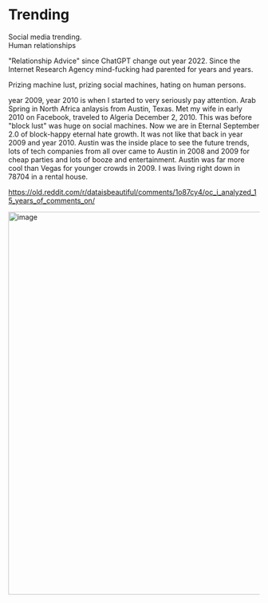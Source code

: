 # Trending

Social media trending.    
Human relationships   

"Relationship Advice" since ChatGPT change out year 2022. Since the Internet Research Agency mind-fucking had parented for years and years.

Prizing machine lust, prizing social machines, hating on human persons.

year 2009, year 2010 is when I started to very seriously pay attention. Arab Spring in North Africa anlaysis from Austin, Texas. Met my wife in early 2010 on Facebook, traveled to Algeria December 2, 2010. This was before "block lust" was huge on social machines. Now we are in Eternal September 2.0 of block-happy eternal hate growth. It was not like that back in year 2009 and year 2010. Austin was the inside place to see the future trends, lots of tech companies from all over came to Austin in 2008 and 2009 for cheap parties and lots of booze and entertainment. Austin was far more cool than Vegas for younger crowds in 2009. I was living right down in 78704 in a rental house.

https://old.reddit.com/r/dataisbeautiful/comments/1o87cy4/oc_i_analyzed_15_years_of_comments_on/

<img width="844" height="767" alt="image" src="https://github.com/user-attachments/assets/0cf276eb-cf64-4284-83c5-a84b370833dc" />

